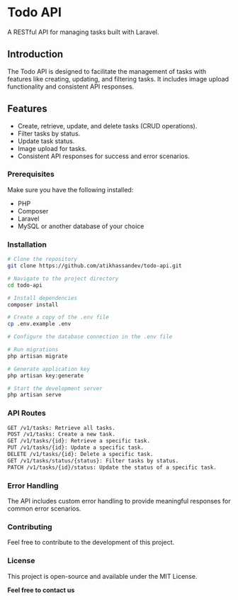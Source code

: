 # Todo API

A RESTful API for managing tasks built with Laravel.



## Introduction

The Todo API is designed to facilitate the management of tasks with features like creating, updating, and filtering tasks. It includes image upload functionality and consistent API responses.

## Features

- Create, retrieve, update, and delete tasks (CRUD operations).
- Filter tasks by status.
- Update task status.
- Image upload for tasks.
- Consistent API responses for success and error scenarios.


### Prerequisites

Make sure you have the following installed:

- PHP
- Composer
- Laravel
- MySQL or another database of your choice

### Installation

```bash
# Clone the repository
git clone https://github.com/atikhassandev/todo-api.git

# Navigate to the project directory
cd todo-api

# Install dependencies
composer install

# Create a copy of the .env file
cp .env.example .env

# Configure the database connection in the .env file

# Run migrations
php artisan migrate

# Generate application key
php artisan key:generate

# Start the development server
php artisan serve

```

### API Routes
```bash
GET /v1/tasks: Retrieve all tasks.
POST /v1/tasks: Create a new task.
GET /v1/tasks/{id}: Retrieve a specific task.
PUT /v1/tasks/{id}: Update a specific task.
DELETE /v1/tasks/{id}: Delete a specific task.
GET /v1/tasks/status/{status}: Filter tasks by status.
PATCH /v1/tasks/{id}/status: Update the status of a specific task.
```

### Error Handling
The API includes custom error handling to provide meaningful responses for common error scenarios.

### Contributing
Feel free to contribute to the development of this project.

### License
This project is open-source and available under the MIT License.


**Feel free to contact us**